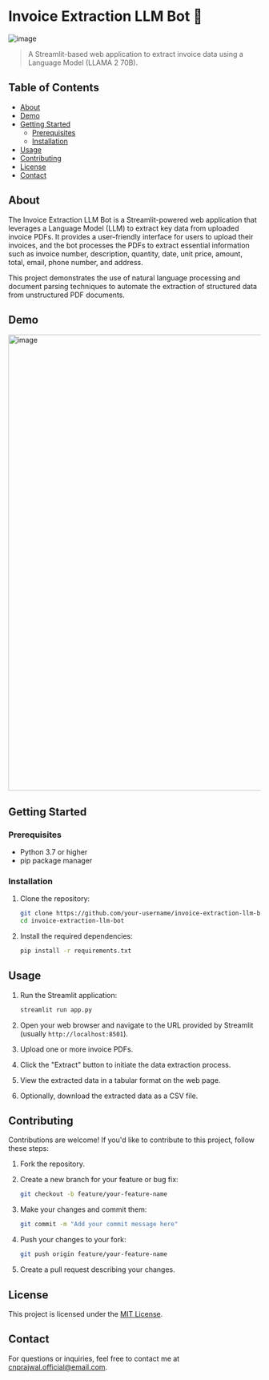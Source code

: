 # Invoice Extraction LLM Bot 🤖

![image](https://github.com/prajwal-cn/Invoice-Extraction-LLM-Bot-Using-Langchain-Framework-OpenAI-and-Replicate-AI/assets/127007794/4407542f-2889-4eb0-ae58-c9de9876b520)


> A Streamlit-based web application to extract invoice data using a Language Model (LLAMA 2 70B).

## Table of Contents

- [About](#about)
- [Demo](#demo)
- [Getting Started](#getting-started)
  - [Prerequisites](#prerequisites)
  - [Installation](#installation)
- [Usage](#usage)
- [Contributing](#contributing)
- [License](#license)
- [Contact](#contact)

## About

The Invoice Extraction LLM Bot is a Streamlit-powered web application that leverages a Language Model (LLM) to extract key data from uploaded invoice PDFs. It provides a user-friendly interface for users to upload their invoices, and the bot processes the PDFs to extract essential information such as invoice number, description, quantity, date, unit price, amount, total, email, phone number, and address.

This project demonstrates the use of natural language processing and document parsing techniques to automate the extraction of structured data from unstructured PDF documents.

## Demo

<img width="911" alt="image" src="https://github.com/prajwal-cn/Invoice-Extraction-LLM-Bot-Using-Langchain-Framework-OpenAI-and-Replicate-AI/assets/127007794/16a9df70-c9d7-43bc-9f04-a79630181f0e">

## Getting Started

### Prerequisites

- Python 3.7 or higher
- pip package manager

### Installation

1. Clone the repository:

   ```bash
   git clone https://github.com/your-username/invoice-extraction-llm-bot.git
   cd invoice-extraction-llm-bot
   ```

2. Install the required dependencies:

   ```bash
   pip install -r requirements.txt
   ```

## Usage

1. Run the Streamlit application:

   ```bash
   streamlit run app.py
   ```

2. Open your web browser and navigate to the URL provided by Streamlit (usually `http://localhost:8501`).

3. Upload one or more invoice PDFs.

4. Click the "Extract" button to initiate the data extraction process.

5. View the extracted data in a tabular format on the web page.

6. Optionally, download the extracted data as a CSV file.

## Contributing

Contributions are welcome! If you'd like to contribute to this project, follow these steps:

1. Fork the repository.

2. Create a new branch for your feature or bug fix:

   ```bash
   git checkout -b feature/your-feature-name
   ```

3. Make your changes and commit them:

   ```bash
   git commit -m "Add your commit message here"
   ```

4. Push your changes to your fork:

   ```bash
   git push origin feature/your-feature-name
   ```

5. Create a pull request describing your changes.

## License

This project is licensed under the [MIT License](LICENSE).

## Contact

For questions or inquiries, feel free to contact me at cnprajwal.official@email.com.
